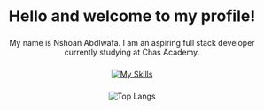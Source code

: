 <h1 align="center">Hello and welcome to my profile!</h1>

###

<p align="center">My name is Nshoan Abdlwafa. I am an aspiring full stack developer currently studying at Chas Academy.</p>

###

<div align="center">
  
  [![My Skills](https://skillicons.dev/icons?i=cs,dotnet,js,react,html,css,postgres,git&perline=4)](https://skillicons.dev)
  
</div>

###

<div align="center">
  
  ![Top Langs](https://github-readme-stats.vercel.app/api/top-langs/?username=chasacademy-nshoan-abdlwafa&layout=compact&theme=transparent)
  
</div>
